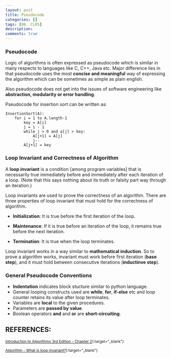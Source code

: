 ```yaml
---
layout: post
title: Pseudocode
categories: []
tags: [06. CLRS]
description: 
comments: true
---
```


### Pseudocode
Logic of algorithms is often expressed as pseudocode which is similar in many respects to languages like C, C++, Java etc. Major difference lies in that pseudocode uses the most **concise and meaningful** way of expressing the algorithm which can be sometimes as simple as plain english.

Also pseudocode does not get into the issues of software engineering like **abstraction, modularity or error handling**.

Pseudocode for insertion sort can be written as:

~~~
InsertionSort(A):
    for i = 1 to A.length-1
        key = A[i]
        j = i - 1
        while j > 0 and a[j] > key:
            A[j+1] = A[j]
            j--
        A[j+1] = key
~~~

### Loop Invariant and Correctness of Algorithm

A **loop invariant** is a condition [among program variables] that is necessarily true immediately before and immediately after each iteration of a loop. (Note that this says nothing about its truth or falsity part way through an iteration.)

Loop invariants are used to prove the correctness of an algorithm. There are three properties of loop invariant that must hold for the correctness of algorithm.

* **Initialization**: It is true before the first iteration of the loop.

* **Maintenance**: If it is true before an iteration of the loop, it remains true before the next iteration.

* **Termination**: It is true when the loop terminates.

Loop invariant works in a way similar to **mathematical induction**. So to prove a algorithm works, invariant must work before first iteration (**base step**), and it must hold between consecutive iterations (**inductinve step**).

### General Pseudocode Conventions

* **Indentation** indicates block stucture similar to python language.
* General looping constructs used are **while**, **for**, **if-else** etc and loop counter retains its value after loop terminates.
* Variables are **local** to the given procedures.
* Parameters are **passed by value**.
* Boolean operators **and** and **or** are **short-circuiting**.



## REFERENCES:

<small>[Introduction to Algorithms 3rd Edition - Chapter 2](https://web.njit.edu/~wl256/download/cs610/Introduction-to-algorithm-3rdEdition.pdf){:target="_blank"}</small>

<small>[Algorithm - What is loop invariant?](https://stackoverflow.com/questions/3221577/what-is-a-loop-invariant){:target="_blank"}</small>
